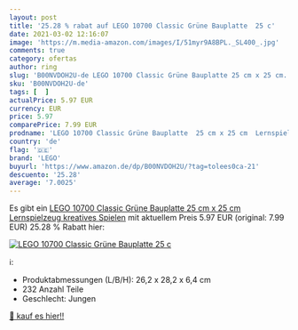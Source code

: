 ```yaml
---
layout: post
title: '25.28 % rabat auf LEGO 10700 Classic Grüne Bauplatte  25 c'
date: 2021-03-02 12:16:07
image: 'https://m.media-amazon.com/images/I/51myr9A8BPL._SL400_.jpg'
comments: true
category: ofertas
author: ring
slug: 'B00NVDOH2U-de LEGO 10700 Classic Grüne Bauplatte 25 cm x 25 cm...'
sku: 'B00NVDOH2U-de'
tags: [  ]
actualPrice: 5.97 EUR
currency: EUR
price: 5.97
comparePrice: 7.99 EUR
prodname: 'LEGO 10700 Classic Grüne Bauplatte  25 cm x 25 cm  Lernspielzeug  kreatives Spielen'
country: 'de'
flag: '🇩🇪'
brand: 'LEGO'
buyurl: 'https://www.amazon.de/dp/B00NVDOH2U/?tag=tolees0ca-21'
descuento: '25.28'
average: '7.0025'
---
```


Es gibt ein [LEGO 10700 Classic Grüne Bauplatte  25 cm x 25 cm  Lernspielzeug  kreatives Spielen](https://www.amazon.de/dp/B00NVDOH2U/?tag=tolees0ca-21) mit aktuellem Preis 5.97 EUR (original: 7.99 EUR) 25.28 % Rabatt hier:

[![LEGO 10700 Classic Grüne Bauplatte  25 c](https://m.media-amazon.com/images/I/51myr9A8BPL._SL400_.jpg)](https://www.amazon.de/dp/B00NVDOH2U/?tag=tolees0ca-21)

ℹ️:

- Produktabmessungen (L/B/H): 26,2 x 28,2 x 6,4 cm
- 232 Anzahl Teile
- Geschlecht: Jungen

[🛒 kauf es hier!!](https://www.amazon.de/dp/B00NVDOH2U/?tag=tolees0ca-21)
